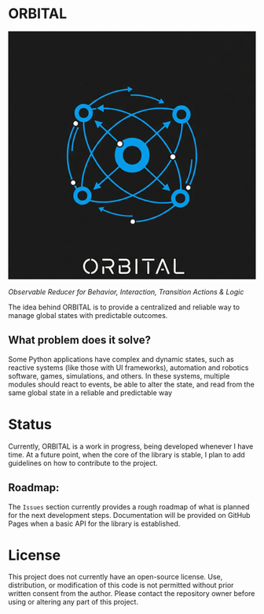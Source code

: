 # ORBITAL
![Orbital Logo](assets/orbital_logo_600px.png)

_Observable Reducer for Behavior, Interaction, Transition Actions & Logic_

The idea behind ORBITAL is to provide a centralized and reliable way to manage global states with predictable outcomes.

## What problem does it solve?
Some Python applications have complex and dynamic states, such as reactive systems (like those with UI frameworks), automation and robotics software, games, simulations, and others. In these systems, multiple modules should react to events, be able to alter the state, and read from the same global state in a reliable and predictable way

# Status
Currently, ORBITAL is a work in progress, being developed whenever I have time. At a future point, when the core of the library is stable, I plan to add guidelines on how to contribute to the project.

## Roadmap:
The `Issues` section currently provides a rough roadmap of what is planned for the next development steps.
Documentation will be provided on GitHub Pages when a basic API for the library is established.

# License
This project does not currently have an open-source license.
Use, distribution, or modification of this code is not permitted without prior written consent from the author.
Please contact the repository owner before using or altering any part of this project.
